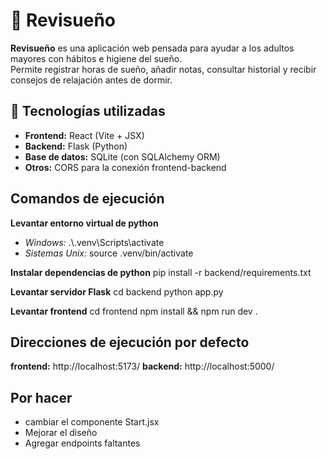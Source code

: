 # 🌙 Revisueño

**Revisueño** es una aplicación web pensada para ayudar a los adultos mayores con hábitos e higiene del sueño.  
Permite registrar horas de sueño, añadir notas, consultar historial y recibir consejos de relajación antes de dormir.

## 🚀 Tecnologías utilizadas
- **Frontend:** React (Vite + JSX)
- **Backend:** Flask (Python)
- **Base de datos:** SQLite (con SQLAlchemy ORM)
- **Otros:** CORS para la conexión frontend-backend

## Comandos de ejecución

**Levantar entorno virtual de python**
- *Windows:* .\\.venv\Scripts\activate
- *Sistemas Unix:* source .venv/bin/activate

**Instalar dependencias de python**
pip install -r backend/requirements.txt

**Levantar servidor Flask**
cd backend
python app.py

**Levantar frontend**
cd frontend
npm install && npm run dev
.
## Direcciones de ejecución por defecto

**frontend:** http://localhost:5173/
**backend:** http://localhost:5000/

## Por hacer

- cambiar el componente Start.jsx
- Mejorar el diseño
- Agregar endpoints faltantes